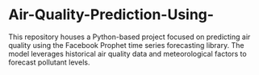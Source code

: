 # Air-Quality-Prediction-Using-
This repository houses a Python-based project focused on predicting air quality using the Facebook Prophet time series forecasting library. The model leverages historical air quality data and meteorological factors to forecast pollutant levels.
